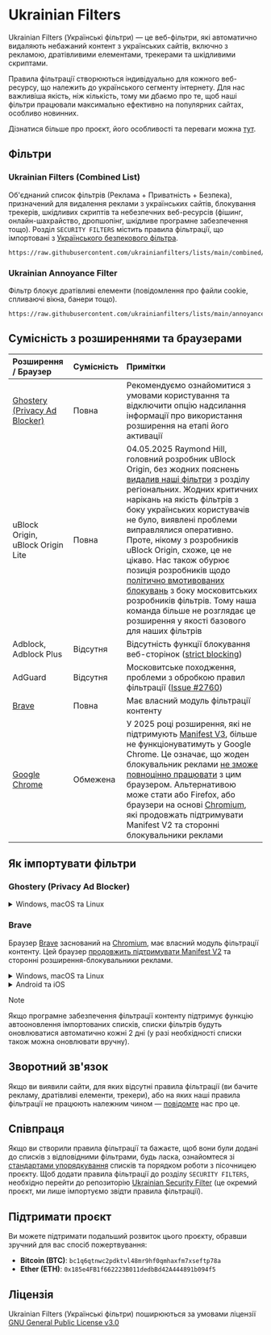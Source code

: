 # Ukrainian Filters

Ukrainian Filters (Українські фільтри) — це веб-фільтри, які автоматично видаляють небажаний контент з українських сайтів, включно з рекламою, дратівливими елементами, трекерами та шкідливими скриптами.

Правила фільтрації створюються індивідуально для кожного веб-ресурсу, що належить до українського сегменту інтернету. Для нас важливіша якість, ніж кількість, тому ми дбаємо про те, щоб наші фільтри працювали максимально ефективно на популярних сайтах, особливо новинних.

Дізнатися більше про проєкт, його особливості та переваги можна [тут](https://mastodon.online/@myroslavandriychuk/112880678611736243).

## Фільтри

###  Ukrainian Filters (Combined List)

Об'єднаний список фільтрів (Реклама + Приватність + Безпека), призначений для видалення реклами з українських сайтів, блокування трекерів, шкідливих скриптів та небезпечних веб-ресурсів (фішинг, онлайн-шахрайство, дропшопінг, шкідливе програмне забезпечення тощо). Розділ `SECURITY FILTERS` містить правила фільтрації, що імпортовані з [Українського безпекового фільтра](https://github.com/braveinnovators/ukrainian-security-filter).

```
https://raw.githubusercontent.com/ukrainianfilters/lists/main/combined/combined.txt
```

### Ukrainian Annoyance Filter

Фільтр блокує дратівливі елементи (повідомлення про файли cookie, спливаючі вікна, банери тощо).

```
https://raw.githubusercontent.com/ukrainianfilters/lists/main/annoyances/annoyances.txt
```

## Сумісність з розширеннями та браузерами


| Розширення / Браузер    | Сумісність | Примітки |
| :---------------------- | :--------- | :------- |
| [Ghostery (Privacy Ad Blocker)](https://www.ghostery.com/ghostery-ad-blocker) | Повна | Рекомендуємо ознайомитися з умовами користування та відключити опцію надсилання інформації про використання розширення на етапі його активації |
| uBlock Origin, uBlock Origin Lite | Повна | 04.05.2025 Raymond Hill, головний розробник uBlock Origin, без жодних пояснень [видалив наші фільтри](https://github.com/gorhill/uBlock/commit/3cd04c3806faed1b4dc840b05a2b75a352ccefef) з розділу регіональних. Жодних критичних нарікань на якість фільтрів з боку українських користувачів не було, виявлені проблеми виправлялися оперативно. Проте, нікому з розробників uBlock Origin, схоже, це не цікаво. Нас також обурює позиція розробників щодо [політично вмотивованих блокувань](https://github.com/uBlockOrigin/uBlock-issues/issues/2692#issuecomment-2848742489) з боку московитських розробників фільтрів. Тому наша команда більше не розглядає це розширення у якості базового для наших фільтрів |
| Adblock, Adblock Plus | Відсутня | Відсутність функції блокування веб-сторінок ([strict blocking](https://web.archive.org/web/20111206122411/http://adblockplus.org/en/faq_features#siteblock)) |
| AdGuard | Відсутня | Московитське походження, проблеми з обробкою правил фільтрації ([Issue #2760](https://github.com/AdguardTeam/AdguardBrowserExtension/issues/2760)) |
| [Brave](https://brave.com/uk/) | Повна | Має власний модуль фільтрації контенту |
| [Google Chrome](https://www.google.com/intl/uk/chrome/) | Обмежена | У 2025 році розширення, які не підтримують [Manifest V3](https://blog.chromium.org/2024/05/manifest-v2-phase-out-begins.html), більше не функціонуватимуть у Google Chrome. Це означає, що жоден блокувальник реклами [не зможе повноцінно працювати](https://www.theverge.com/2024/5/30/24168057/google-chrome-extension-change-manifest-v3-ad-blockers) з цим браузером. Альтернативою може стати або Firefox, або браузери на основі [Chromium](https://uk.wikipedia.org/wiki/Chromium), які продовжать підтримувати Manifest V2 та сторонні блокувальники реклами |


## Як імпортувати фільтри

### Ghostery (Privacy Ad Blocker)

<details>
<summary>Windows, macOS та Linux</summary>

1. У розділі `Privacy protection` увімкнути опцію навпроти `Custom Filters` та перейти у цей розділ

2. Скопіювати вміст об'єднаного списку фільтрів у текстове поле:

```
https://raw.githubusercontent.com/ukrainianfilters/lists/main/combined/combined.txt
```
</details>

### Brave

Браузер [Brave](https://brave.com/) заснований на [Chromium](https://uk.wikipedia.org/wiki/Chromium), має власний модуль фільтрації контенту. Цей браузер [продовжить підтримувати Manifest V2](https://brave.com/blog/brave-shields-manifest-v3/) та сторонні розширення-блокувальники реклами.

<details>
<summary>Windows, macOS та Linux</summary>

1. У меню `Settings` відкрити вкладку `Shields` й змінити налаштування `Trackers & ads blocking` на `Aggressive`
2. У вкладці `Shields` відкрити розділ `Content filtering` і у розділі `Add custom filter lists` у поле вводу вставити скопійовані адреси необхідних фільтрів.
</details>

<details>
<summary>Android та iOS</summary>

1. У меню `Settings` відкрити розділ меню `Brave Shields & privacy` й змінити налаштування `Block trackers & ads` на `Aggressive`
2. У розділі меню `Brave Shields & privacy` відкрити `Content filtering`, далі `Add custom filter list` і у поле вводу вставити скопійовані адреси необхідних фільтрів, зберігши зміни шляхом натискання на кнопку `Add`.
</details>

> [!NOTE]
> Якщо програмне забезпечення фільтрації контенту підтримує функцію автооновлення імпортованих списків, списки фільтрів будуть оновлюватися автоматично кожні 2 дні (у разі необхідності списки також можна оновлювати вручну).

## Зворотний зв'язок

Якщо ви виявили сайти, для яких відсутні правила фільтрації (ви бачите рекламу, дратівливі елементи, трекери), або на яких наші правила фільтрації не працюють належним чином — [повідомте](https://github.com/ukrainianfilters/lists/issues/new/choose) нас про це.

## Співпраця

Якщо ви створили правила фільтрації та бажаєте, щоб вони були додані до списків з відповідними фільтрами, будь ласка, ознайомтеся зі [стандартами упорядкування](https://github.com/ukrainianfilters/lists/blob/main/CONTRIBUTING.md) списків та порядком роботи з пісочницею проєкту. Щоб додати правила фільтрації до розділу `SECURITY FILTERS`, необхідно перейти до репозиторію [Ukrainian Security Filter](https://github.com/braveinnovators/ukrainian-security-filter) (це окремий проєкт, ми лише імпортуємо звідти правила фільтрації).

## Підтримати проєкт

Ви можете підтримати подальший розвиток цього проєкту, обравши зручний для вас спосіб пожертвування:

* **Bitcoin (BTC)**: `bc1q6qtnwc2pdktvl48mr9hf0qmhaxfm7xseftp78a`
* **Ether (ETH)**: `0x185e4FB1f662223B011dedbBd42A444891b094f5`

## Ліцензія

Ukrainian Filters (Українські фільтри) поширюються за умовами ліцензії [GNU General Public License v3.0](https://github.com/ukrainianfilters/lists/blob/main/LICENSE)
